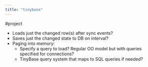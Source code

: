 ```yaml
---
title: "tinybase"
---
```


#project 

- Loads just the changed row(s) after sync events?
- Saves just the changed state to DB on interval?
- Paging into memory:
	- Specify a query to load? Regular OO model but with queries specified for connections?
	- TinyBase query system that maps to SQL queries if needed?